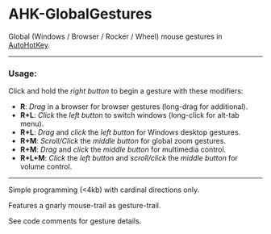# AHK-GlobalGestures

Global (Windows / Browser / Rocker / Wheel) mouse gestures in [AutoHotKey](http://www.autohotkey.com "autohotkey.com").

---

### Usage:

Click and hold the _right button_ to begin a gesture with these modifiers:

- __R__: _Drag_ in a browser for browser gestures (long-drag for additional).
- __R+L__: _Click_ the _left button_ to switch windows (long-click for alt-tab menu).
- __R+L__: _Drag_ and _click_ the _left button_ for Windows desktop gestures.
- __R+M__: _Scroll/Click_ the _middle button_ for global zoom gestures.
- __R+M__: _Drag_ and _click_ the _middle button_ for multimedia control.
- __R+L+M__: _Click_ the _left button_ and _scroll/click_ the _middle button_ for volume control.

---

Simple programming (<4kb) with cardinal directions only.

Features a gnarly mouse-trail as gesture-trail.

See code comments for gesture details.

